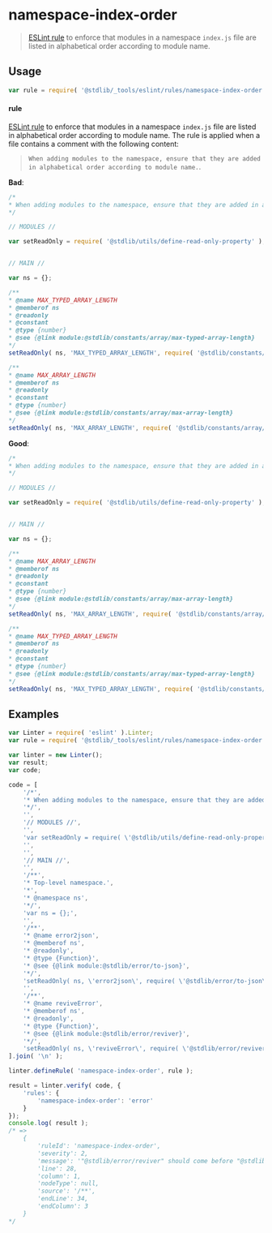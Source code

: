 <!--

@license Apache-2.0

Copyright (c) 2018 The Stdlib Authors.

Licensed under the Apache License, Version 2.0 (the "License");
you may not use this file except in compliance with the License.
You may obtain a copy of the License at

   http://www.apache.org/licenses/LICENSE-2.0

Unless required by applicable law or agreed to in writing, software
distributed under the License is distributed on an "AS IS" BASIS,
WITHOUT WARRANTIES OR CONDITIONS OF ANY KIND, either express or implied.
See the License for the specific language governing permissions and
limitations under the License.

-->

# namespace-index-order

> [ESLint rule][eslint-rules] to enforce that modules in a namespace `index.js` file are listed in alphabetical order according to module name.

<section class="intro">

</section>

<!-- /.intro -->

<section class="usage">

## Usage

```javascript
var rule = require( '@stdlib/_tools/eslint/rules/namespace-index-order' );
```

#### rule

[ESLint rule][eslint-rules] to enforce that modules in a namespace `index.js` file are listed in alphabetical order according to module name. The rule is applied when a file contains a comment with the following content:

> `When adding modules to the namespace, ensure that they are added in alphabetical order according to module name.`.

**Bad**:

<!-- eslint-disable stdlib/namespace-index-order, valid-jsdoc -->

```javascript
/*
* When adding modules to the namespace, ensure that they are added in alphabetical order according to module name.
*/

// MODULES //

var setReadOnly = require( '@stdlib/utils/define-read-only-property' );


// MAIN //

var ns = {};

/**
* @name MAX_TYPED_ARRAY_LENGTH
* @memberof ns
* @readonly
* @constant
* @type {number}
* @see {@link module:@stdlib/constants/array/max-typed-array-length}
*/
setReadOnly( ns, 'MAX_TYPED_ARRAY_LENGTH', require( '@stdlib/constants/array/max-typed-array-length' ) );

/**
* @name MAX_ARRAY_LENGTH
* @memberof ns
* @readonly
* @constant
* @type {number}
* @see {@link module:@stdlib/constants/array/max-array-length}
*/
setReadOnly( ns, 'MAX_ARRAY_LENGTH', require( '@stdlib/constants/array/max-array-length' ) );
```

**Good**:

```javascript
/*
* When adding modules to the namespace, ensure that they are added in alphabetical order according to module name.
*/

// MODULES //

var setReadOnly = require( '@stdlib/utils/define-read-only-property' );


// MAIN //

var ns = {};

/**
* @name MAX_ARRAY_LENGTH
* @memberof ns
* @readonly
* @constant
* @type {number}
* @see {@link module:@stdlib/constants/array/max-array-length}
*/
setReadOnly( ns, 'MAX_ARRAY_LENGTH', require( '@stdlib/constants/array/max-array-length' ) );

/**
* @name MAX_TYPED_ARRAY_LENGTH
* @memberof ns
* @readonly
* @constant
* @type {number}
* @see {@link module:@stdlib/constants/array/max-typed-array-length}
*/
setReadOnly( ns, 'MAX_TYPED_ARRAY_LENGTH', require( '@stdlib/constants/array/max-typed-array-length' ) );
```

</section>

<!-- /.usage -->

<section class="examples">

## Examples

<!-- eslint no-undef: "error" -->

```javascript
var Linter = require( 'eslint' ).Linter;
var rule = require( '@stdlib/_tools/eslint/rules/namespace-index-order' );

var linter = new Linter();
var result;
var code;

code = [
    '/*',
    '* When adding modules to the namespace, ensure that they are added in alphabetical order according to module name.',
    '*/',
    '',
    '// MODULES //',
    '',
    'var setReadOnly = require( \'@stdlib/utils/define-read-only-property\' );',
    '',
    '',
    '// MAIN //',
    '',
    '/**',
    '* Top-level namespace.',
    '*',
    '* @namespace ns',
    '*/',
    'var ns = {};',
    '',
    '/**',
    '* @name error2json',
    '* @memberof ns',
    '* @readonly',
    '* @type {Function}',
    '* @see {@link module:@stdlib/error/to-json}',
    '*/',
    'setReadOnly( ns, \'error2json\', require( \'@stdlib/error/to-json\' ) );',
    '',
    '/**',
    '* @name reviveError',
    '* @memberof ns',
    '* @readonly',
    '* @type {Function}',
    '* @see {@link module:@stdlib/error/reviver}',
    '*/',
    'setReadOnly( ns, \'reviveError\', require( \'@stdlib/error/reviver\' ) );'
].join( '\n' );

linter.defineRule( 'namespace-index-order', rule );

result = linter.verify( code, {
    'rules': {
        'namespace-index-order': 'error'
    }
});
console.log( result );
/* =>
    {
        'ruleId': 'namespace-index-order',
        'severity': 2,
        'message': '"@stdlib/error/reviver" should come before "@stdlib/error/to-json"',
        'line': 28,
        'column': 1,
        'nodeType': null,
        'source': '/**',
        'endLine': 34,
        'endColumn': 3
    }
*/
```

</section>

<!-- /.examples -->

<!-- Section for related `stdlib` packages. Do not manually edit this section, as it is automatically populated. -->

<section class="related">

</section>

<!-- /.related -->

<!-- Section for all links. Make sure to keep an empty line after the `section` element and another before the `/section` close. -->

<section class="links">

[eslint-rules]: https://eslint.org/docs/developer-guide/working-with-rules

</section>

<!-- /.links -->
